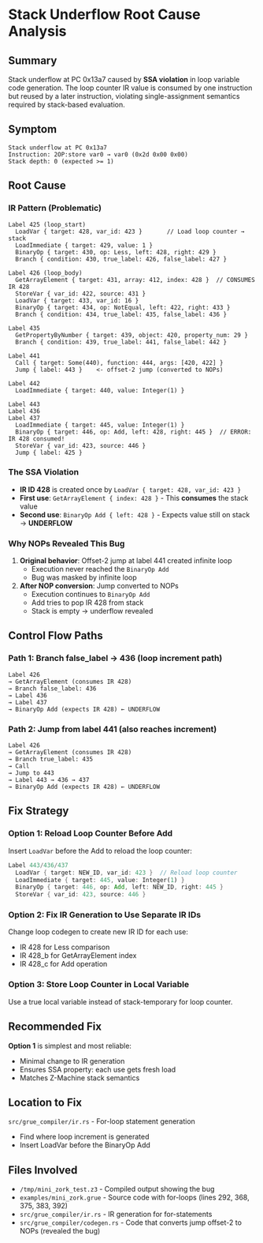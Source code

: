# Stack Underflow Root Cause Analysis

## Summary
Stack underflow at PC 0x13a7 caused by **SSA violation** in loop variable code generation. The loop counter IR value is consumed by one instruction but reused by a later instruction, violating single-assignment semantics required by stack-based evaluation.

## Symptom
```
Stack underflow at PC 0x13a7
Instruction: 2OP:store var0 → var0 (0x2d 0x00 0x00)
Stack depth: 0 (expected >= 1)
```

## Root Cause

### IR Pattern (Problematic)
```
Label 425 (loop_start)
  LoadVar { target: 428, var_id: 423 }       // Load loop counter → stack
  LoadImmediate { target: 429, value: 1 }
  BinaryOp { target: 430, op: Less, left: 428, right: 429 }
  Branch { condition: 430, true_label: 426, false_label: 427 }

Label 426 (loop_body)
  GetArrayElement { target: 431, array: 412, index: 428 }  // CONSUMES IR 428
  StoreVar { var_id: 422, source: 431 }
  LoadVar { target: 433, var_id: 16 }
  BinaryOp { target: 434, op: NotEqual, left: 422, right: 433 }
  Branch { condition: 434, true_label: 435, false_label: 436 }

Label 435
  GetPropertyByNumber { target: 439, object: 420, property_num: 29 }
  Branch { condition: 439, true_label: 441, false_label: 442 }

Label 441
  Call { target: Some(440), function: 444, args: [420, 422] }
  Jump { label: 443 }    <- offset-2 jump (converted to NOPs)

Label 442
  LoadImmediate { target: 440, value: Integer(1) }

Label 443
Label 436
Label 437
  LoadImmediate { target: 445, value: Integer(1) }
  BinaryOp { target: 446, op: Add, left: 428, right: 445 }  // ERROR: IR 428 consumed!
  StoreVar { var_id: 423, source: 446 }
  Jump { label: 425 }
```

### The SSA Violation
- **IR ID 428** is created once by `LoadVar { target: 428, var_id: 423 }`
- **First use**: `GetArrayElement { index: 428 }` - This **consumes** the stack value
- **Second use**: `BinaryOp Add { left: 428 }` - Expects value still on stack → **UNDERFLOW**

### Why NOPs Revealed This Bug
1. **Original behavior**: Offset-2 jump at label 441 created infinite loop
   - Execution never reached the `BinaryOp Add`
   - Bug was masked by infinite loop
2. **After NOP conversion**: Jump converted to NOPs
   - Execution continues to `BinaryOp Add`
   - Add tries to pop IR 428 from stack
   - Stack is empty → underflow revealed

## Control Flow Paths

### Path 1: Branch false_label → 436 (loop increment path)
```
Label 426
→ GetArrayElement (consumes IR 428)
→ Branch false_label: 436
→ Label 436
→ Label 437
→ BinaryOp Add (expects IR 428) ← UNDERFLOW
```

### Path 2: Jump from label 441 (also reaches increment)
```
Label 426
→ GetArrayElement (consumes IR 428)
→ Branch true_label: 435
→ Call
→ Jump to 443
→ Label 443 → 436 → 437
→ BinaryOp Add (expects IR 428) ← UNDERFLOW
```

## Fix Strategy

### Option 1: Reload Loop Counter Before Add
Insert `LoadVar` before the Add to reload the loop counter:
```rust
Label 443/436/437
  LoadVar { target: NEW_ID, var_id: 423 }  // Reload loop counter
  LoadImmediate { target: 445, value: Integer(1) }
  BinaryOp { target: 446, op: Add, left: NEW_ID, right: 445 }
  StoreVar { var_id: 423, source: 446 }
```

### Option 2: Fix IR Generation to Use Separate IR IDs
Change loop codegen to create new IR ID for each use:
- IR 428 for Less comparison
- IR 428_b for GetArrayElement index
- IR 428_c for Add operation

### Option 3: Store Loop Counter in Local Variable
Use a true local variable instead of stack-temporary for loop counter.

## Recommended Fix
**Option 1** is simplest and most reliable:
- Minimal change to IR generation
- Ensures SSA property: each use gets fresh load
- Matches Z-Machine stack semantics

## Location to Fix
`src/grue_compiler/ir.rs` - For-loop statement generation
- Find where loop increment is generated
- Insert LoadVar before the BinaryOp Add

## Files Involved
- `/tmp/mini_zork_test.z3` - Compiled output showing the bug
- `examples/mini_zork.grue` - Source code with for-loops (lines 292, 368, 375, 383, 392)
- `src/grue_compiler/ir.rs` - IR generation for for-statements
- `src/grue_compiler/codegen.rs` - Code that converts jump offset-2 to NOPs (revealed the bug)
